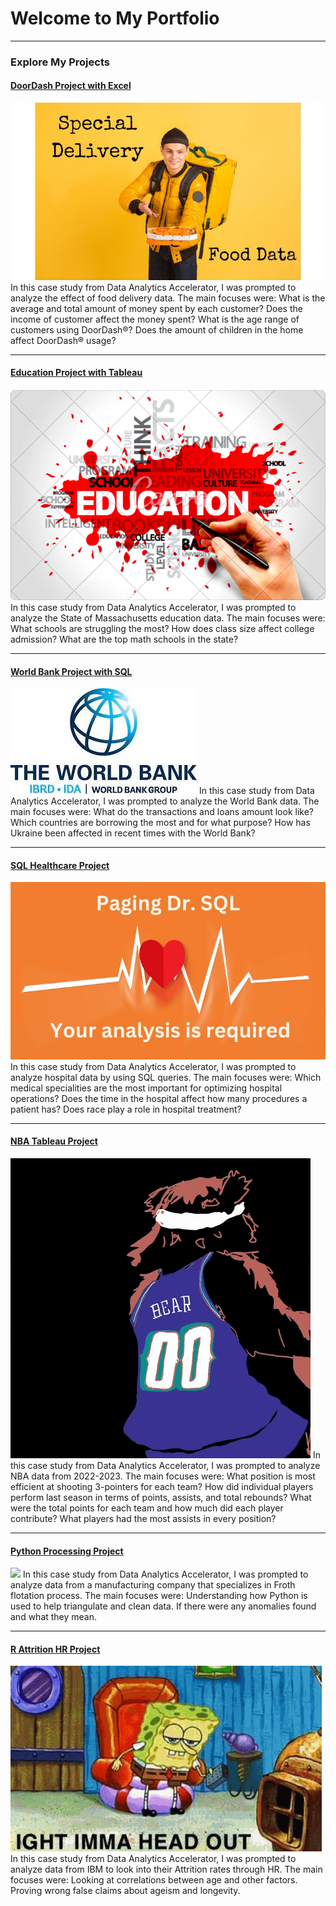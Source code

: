 # Welcome to My Portfolio

---

### Explore My Projects

#### [DoorDash Project with Excel](https://www.linkedin.com/pulse/doordash-data-delivery-brock-johnson%3FtrackingId=eH3tYWYiSMCiE%252BXsCcuxxQ%253D%253D/?trackingId=eH3tYWYiSMCiE%2BXsCcuxxQ%3D%3D)
<img src="images/ddpic.jpg?raw=true"/>
In this case study from Data Analytics Accelerator, I was prompted to analyze the effect of food delivery data. The main focuses were:
What is the average and total amount of money spent by each customer?
Does the income of customer affect the money spent?
What is the age range of customers using DoorDash®?
Does the amount of children in the home affect DoorDash® usage?

---
#### [Education Project with Tableau](/education)
<img src="images/edupic.png?raw=true"/>
In this case study from Data Analytics Accelerator, I was prompted to analyze the State of Massachusetts education data. The main focuses were:
What schools are struggling the most?
How does class size affect college admission?
What are the top math schools in the state? 

---
#### [World Bank Project with SQL](https://www.linkedin.com/pulse/world-bank-brock-johnson/)
<img src="images/worldbank.jpg?raw=true"/>
In this case study from Data Analytics Accelerator, I was prompted to analyze the World Bank data. The main focuses were:
What do the transactions and loans amount look like?
Which countries are borrowing the most and for what purpose?
How has Ukraine been affected in recent times with the World Bank? 

---
#### [SQL Healthcare Project](https://www.linkedin.com/pulse/diabetes-hospitals-sql-oh-my-brock-johnson%3FtrackingId=Iy7VYNvVSQGHjMbGysmdCw%253D%253D/?trackingId=Iy7VYNvVSQGHjMbGysmdCw%3D%3D)
<img src="images/sqlhealth.jpg?raw=true"/>
In this case study from Data Analytics Accelerator, I was prompted to analyze hospital data by using SQL queries. The main focuses were:
Which medical specialities are the most important for optimizing hospital operations?
Does the time in the hospital affect how many procedures a patient has?
Does race play a role in hospital treatment?

---
#### [NBA Tableau Project](/nba)
<img src="images/jazzbear.gif?raw=true"/>
In this case study from Data Analytics Accelerator, I was prompted to analyze NBA data from 2022-2023. The main focuses were:
What position is most efficient at shooting 3-pointers for each team?
How did individual players perform last season in terms of points, assists, and total rebounds?
What were the total points for each team and how much did each player contribute?
What players had the most assists in every position?

---
#### [Python Processing Project](https://www.linkedin.com/pulse/python-processing-plant-brock-johnson/)
<img src="images/mfgfloat.gif?raw=true"/>
In this case study from Data Analytics Accelerator, I was prompted to analyze data from a manufacturing company that specializes in Froth flotation process. The main focuses were:
Understanding how Python is used to help triangulate and clean data.
If there were any anomalies found and what they mean.

---
#### [R Attrition HR Project](https://www.linkedin.com/pulse/hr-attrition-rates-r-brock-johnson/)
<img src="images/hrsb.gif?raw=true"/>
In this case study from Data Analytics Accelerator, I was prompted to analyze data from IBM to look into their Attrition rates through HR. The main focuses were:
Looking at correlations between age and other factors.
Proving wrong false claims about ageism and longevity.

